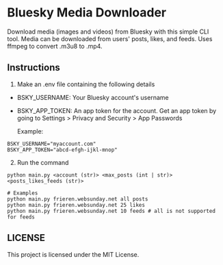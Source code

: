 # Bluesky Media Downloader
Download media (images and videos) from Bluesky with this simple CLI tool. Media can be downloaded from users' posts, likes, and feeds. Uses ffmpeg to convert .m3u8 to .mp4.

## Instructions

1. Make an .env file containing the following details
- BSKY_USERNAME: Your Bluesky account's username
- BSKY_APP_TOKEN: An app token for the account. Get an app token by going to Settings > Privacy and Security > App Passwords

  Example:
```
BSKY_USERNAME="myaccount.com"
BSKY_APP_TOKEN="abcd-efgh-ijkl-mnop"
```
2. Run the command
```
python main.py <account (str)> <max_posts (int | str)> <posts_likes_feeds (str)>
```
```
# Examples
python main.py frieren.websunday.net all posts
python main.py frieren.websunday.net 25 likes
python main.py frieren.websunday.net 10 feeds # all is not supported for feeds
```

## LICENSE

This project is licensed under the MIT License.